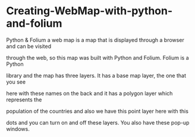 # Creating-WebMap-with-python-and-folium
Python &amp; Folium
a web map is a map that is displayed through a browser and can be visited

through the web, so this map was built with Python and Folium. Folium is a Python

library and the map has three layers. It has a base map layer, the one that you see

here with these names on the back and it has a polygon layer which represents the

population of the countries and also we have this point layer here with this

dots and you can turn on and off these layers. You also have these pop-up windows.
